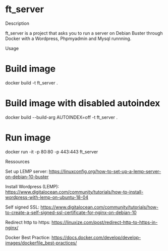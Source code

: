 # ft_server

Description

ft_server is a project that asks you to run a server on Debian Buster through Docker with a Wordpress, Phpmyadmin and Mysql runnning.

Usage

# Build image
docker build -t ft_server .

# Build image with disabled autoindex
docker build --build-arg AUTOINDEX=off -t ft_server .

# Run image
docker run -it -p 80:80 -p 443:443 ft_server

Ressources

Set up LEMP server: https://linuxconfig.org/how-to-set-up-a-lemp-server-on-debian-10-buster

Install Wordpress (LEMP): https://www.digitalocean.com/community/tutorials/how-to-install-wordpress-with-lemp-on-ubuntu-18-04

Self signed SSL: https://www.digitalocean.com/community/tutorials/how-to-create-a-self-signed-ssl-certificate-for-nginx-on-debian-10

Redirect http to https: https://linuxize.com/post/redirect-http-to-https-in-nginx/

Docker Best Practice: https://docs.docker.com/develop/develop-images/dockerfile_best-practices/
